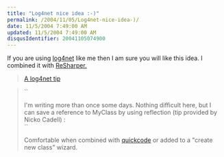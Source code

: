 ```yaml
---
title: "Log4net nice idea :-)"
permalink: /2004/11/05/Log4net-nice-idea-)/
date: 11/5/2004 7:49:00 AM
updated: 11/5/2004 7:49:00 AM
disqusIdentifier: 20041105074900
---
```

If you are using [log4net](http://logging.apache.org/log4net/) like me then I am sure you will like this idea. I combined it with [ReSharper.](http://www.jetbrains.com/resharper/)

> [A log4net tip](http://blogs.dotnetguru.org/tbarrere?title=a_log4net_tip&more=1&c=1&tb=1&pb=1)
<!-- more -->
> 
> ``
> 
> I'm writing more than once some days. Nothing difficult here, but I can save a reference to MyClass by using reflection (tip provided by Nicko Cadell) :<br>``
> 
> Comfortable when combined with [quickcode](http://www.dvxp.com/en/QuickCode.aspx) or added to a "create new class" wizard.
